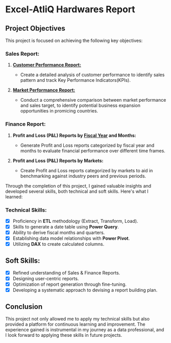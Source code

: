# Excel-AtliQ Hardwares Report

## Project Objectives

This project is focused on achieving the following key objectives:

### Sales Report:

1. [**Customer Performance Report:**](https://github.com/Pratiky08/Excel-Project/blob/main/Customer%20Performance%20Report.pdf)
   - Create a detailed analysis of customer performance to identify sales pattern and track Key Performance Indicators(KPIs).

2. [**Market Performance Report:**](https://github.com/Pratiky08/Excel-Project/blob/main/Customer%20Performance%20Report.pdf)
   - Conduct a comprehensive comparison between market performance and sales target, to identify potential business expansion opportunities in promicing countries.
  
### Finance Report:

1. **Profit and Loss (P&L) Reports by [Fiscal Year](https://github.com/Pratiky08/Excel-Project/blob/main/P%26L%20Statement%20By%20Fiscal%20Year.pdf) and Months:**
   - Generate Profit and Loss reports categorized by fiscal year and months to evaluate financial performance over different time frames.

2. **Profit and Loss (P&L) Reports by Markets:**
   - Create Profit and Loss reports categorized by markets to aid in benchmarking against industry peers and previous periods.

Through the completion of this project, I gained valuable insights and developed several skills, both technical and soft skills. Here's what I learned:

### Technical Skills:
- [x]	Proficiency in **ETL** methodology (Extract, Transform, Load).
- [x]	Skills to generate a date table using **Power Query**.
- [x]	Ability to derive fiscal months and quarters.
- [x]	Establishing data model relationships with **Power Pivot**.
- [x]	Utilizing **DAX** to create calculated columns.

## Soft Skills:
- [x]	Refined understanding of Sales & Finance Reports.
- [x]	Designing user-centric reports.
- [x]	Optimization of report generation through fine-tuning.
- [x]	Developing a systematic approach to devising a report building plan.

## Conclusion

This project not only allowed me to apply my technical skills but also provided a platform for continuous learning and improvement. The experience gained is instrumental in my journey as a data professional, and I look forward to applying these skills in future projects.

  
